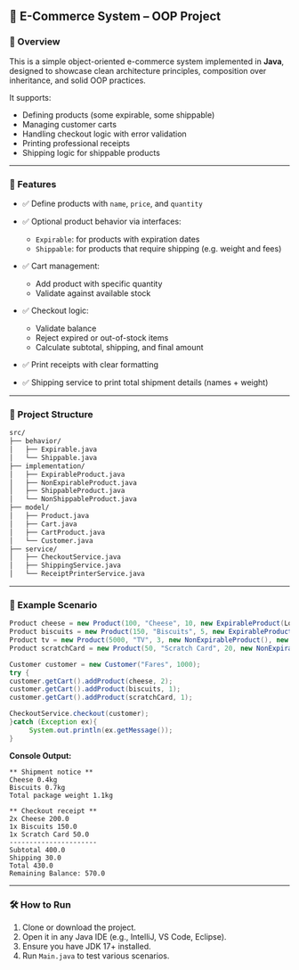 ## 🛒 E-Commerce System – OOP Project

### 📌 Overview

This is a simple object-oriented e-commerce system implemented in **Java**, designed to showcase clean architecture principles, composition over inheritance, and solid OOP practices.

It supports:

* Defining products (some expirable, some shippable)
* Managing customer carts
* Handling checkout logic with error validation
* Printing professional receipts
* Shipping logic for shippable products

---

### 🧱 Features

* ✅ Define products with `name`, `price`, and `quantity`
* ✅ Optional product behavior via interfaces:

  * `Expirable`: for products with expiration dates
  * `Shippable`: for products that require shipping (e.g. weight and fees)
* ✅ Cart management:

  * Add product with specific quantity
  * Validate against available stock
* ✅ Checkout logic:

  * Validate balance
  * Reject expired or out-of-stock items
  * Calculate subtotal, shipping, and final amount
* ✅ Print receipts with clear formatting
* ✅ Shipping service to print total shipment details (names + weight)

---

### 📁 Project Structure

```bash
src/
├── behavior/
│   ├── Expirable.java
│   └── Shippable.java
├── implementation/
│   ├── ExpirableProduct.java
│   ├── NonExpirableProduct.java
│   ├── ShippableProduct.java
│   └── NonShippableProduct.java
├── model/
│   ├── Product.java
│   ├── Cart.java
│   ├── CartProduct.java
│   └── Customer.java
├── service/
│   ├── CheckoutService.java
│   ├── ShippingService.java
│   └── ReceiptPrinterService.java
```

---

### 🧪 Example Scenario

```java
Product cheese = new Product(100, "Cheese", 10, new ExpirableProduct(LocalDate.now().plusDays(3)), new ShippableProduct(0.4, 15));
Product biscuits = new Product(150, "Biscuits", 5, new ExpirableProduct(LocalDate.now().plusDays(2)), new ShippableProduct(0.7, 15));
Product tv = new Product(5000, "TV", 3, new NonExpirableProduct(), new ShippableProduct(5.0, 200));
Product scratchCard = new Product(50, "Scratch Card", 20, new NonExpirableProduct(), new NonShippableProduct());

Customer customer = new Customer("Fares", 1000);
try {
customer.getCart().addProduct(cheese, 2);
customer.getCart().addProduct(biscuits, 1);
customer.getCart().addProduct(scratchCard, 1);

CheckoutService.checkout(customer);
}catch (Exception ex){
     System.out.println(ex.getMessage());
}
```

**Console Output:**

```
** Shipment notice **
Cheese 0.4kg
Biscuits 0.7kg
Total package weight 1.1kg

** Checkout receipt **
2x Cheese 200.0
1x Biscuits 150.0
1x Scratch Card 50.0
----------------------
Subtotal 400.0
Shipping 30.0
Total 430.0
Remaining Balance: 570.0
```

---

### 🛠️ How to Run

1. Clone or download the project.
2. Open it in any Java IDE (e.g., IntelliJ, VS Code, Eclipse).
3. Ensure you have JDK 17+ installed.
4. Run `Main.java` to test various scenarios.
